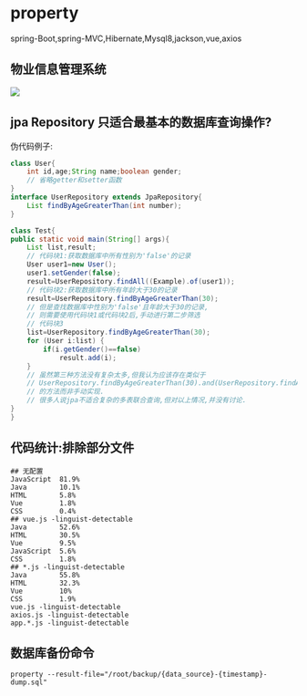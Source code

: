 # property
spring-Boot,spring-MVC,Hibernate,Mysql8,jackson,vue,axios

## 物业信息管理系统
![](https://github.com/cym2018/property/workflows/Java%20CI/badge.svg)


## jpa Repository 只适合最基本的数据库查询操作?
伪代码例子:
```java
class User{ 
    int id,age;String name;boolean gender;
    // 省略getter和setter函数
}
interface UserRepository extends JpaRepository{
    List findByAgeGreaterThan(int number);
}

class Test{
public static void main(String[] args){
    List list,result;
    // 代码块1:获取数据库中所有性别为'false'的记录
    User user1=new User();
    user1.setGender(false);
    result=UserRepository.findAll((Example).of(user1));
    // 代码块2:获取数据库中所有年龄大于30的记录
    result=UserRepository.findByAgeGreaterThan(30);
    // 但是查找数据库中性别为'false'且年龄大于30的记录,
    // 则需要使用代码块1或代码块2后,手动进行第二步筛选
    // 代码块3
    list=UserRepository.findByAgeGreaterThan(30);
    for (User i:list) {
        if(i.getGender()==false)
            result.add(i);
    }
    // 虽然第三种方法没有复杂太多,但我认为应该存在类似于
    // UserRepository.findByAgeGreaterThan(30).and(UserRepository.findAll((Example).of(user1)));
    // 的方法而非手动实现.
    // 很多人说jpa不适合复杂的多表联合查询,但对以上情况,并没有讨论.
}
}
```

## 代码统计:排除部分文件
```text
## 无配置
JavaScript	81.9%
Java		10.1%
HTML		5.8%
Vue			1.8%
CSS			0.4%
## vue.js -linguist-detectable
Java		52.6%
HTML		30.5%
Vue			9.5%
JavaScript	5.6%
CSS			1.8%
## *.js -linguist-detectable
Java 		55.8%
HTML		32.3%
Vue			10%
CSS			1.9%
vue.js -linguist-detectable
axios.js -linguist-detectable
app.*.js -linguist-detectable
```

## 数据库备份命令
```text
property --result-file="/root/backup/{data_source}-{timestamp}-dump.sql"
```